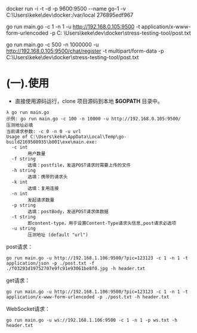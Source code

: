 docker run -i -t -d -p 9600:9500 --name go-1 -v C:\Users\keke\dev\docker:/var/local 276895edf967

go run main.go -c 1 -n 1 -u http://192.168.0.105:9500 -t application/x-www-form-urlencoded -p C:
\Users\keke\dev\docker\stress-testing-tool/post.txt

go run main.go -c 500 -n 1000000 -u http://192.168.0.105:9500/chat/register -t multipart/form-data
-p C:\Users\keke\dev\docker\stress-testing-tool/post.txt

# **(一).使用**

* 直接使用源码运行，clone 项目源码到本地 **$GOPATH** 目录中。

```
λ go run main.go
示例: go run main.go -c 100 -n 10000 -u http://192.168.0.105:9500/
压测地址必填
当前请求参数: -c 0 -n 0 -u url
Usage of C:\Users\keke\AppData\Local\Temp\go-build2169508935\b001\exe\main.exe:
  -c int
        用户数量
  -f string
        选填：postfile，发送POST请求时需要上传的文件
  -h string
        选填：携带的请求头
  -k int
        选填：复用连接
  -n int
        发起请求数量
  -p string
        选填：postBody，发送POST请求体数据
  -t string
        即content-type，用于设置Content-Type请求头信息,post请求必选项
  -u string
        压测地址 (default "url")
```

post请求：

```
go run main.go -u http://192.168.1.106:9500/?pic=123123 -c 1 -n 1 -t application/json -p ./post.txt -f ./f03293d19752707e9fc91e93061be8f0.jpg -h header.txt
```

get请求：

```
go run main.go -u http://192.168.1.106:9500/?pic=123123 -c 1 -n 1 -t application/x-www-form-urlencoded -p ./post.txt -h header.txt
```

WebSocket请求：

```
go run main.go -u ws://192.168.1.106:9500 -c 1 -n 1 -p ws.txt -h header.txt
```